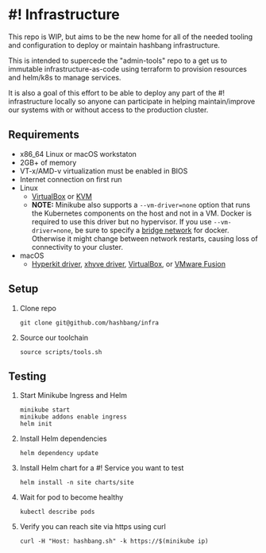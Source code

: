 # #! Infrastructure

This repo is WIP, but aims to be the new home for all of the needed tooling
and configuration to deploy or maintain hashbang infrastructure.

This is intended to supercede the "admin-tools" repo to a get us to immutable
infrastructure-as-code using terraform to provision resources and helm/k8s to
manage services.

It is also a goal of this effort to be able to deploy any part of the #!
infrastructure locally so anyone can participate in helping maintain/improve
our systems with or without access to the production cluster.

## Requirements

  * x86_64 Linux or macOS workstaton
  * 2GB+ of memory
  * VT-x/AMD-v virtualization must be enabled in BIOS
  * Internet connection on first run
  * Linux
    * [VirtualBox](https://www.virtualbox.org/wiki/Downloads) or [KVM](https://github.com/kubernetes/minikube/blob/master/docs/drivers.md#kvm-driver)
    * **NOTE:** Minikube also supports a `--vm-driver=none` option that runs the Kubernetes components on the host and not in a VM. Docker is required to use this driver but no hypervisor. If you use `--vm-driver=none`, be sure to specify a [bridge network](https://docs.docker.com/network/bridge/#configure-the-default-bridge-network) for docker. Otherwise it might change between network restarts, causing loss of connectivity to your cluster.
  * macOS
    * [Hyperkit driver](https://github.com/kubernetes/minikube/blob/master/docs/drivers.md#hyperkit-driver), [xhyve driver](https://github.com/kubernetes/minikube/blob/master/docs/drivers.md#xhyve-driver), [VirtualBox](https://www.virtualbox.org/wiki/Downloads), or [VMware Fusion](https://www.vmware.com/products/fusion)

## Setup

1. Clone repo

    ```
    git clone git@github.com/hashbang/infra
    ```

2. Source our toolchain

    ```
    source scripts/tools.sh
    ```

## Testing ##

1. Start Minikube Ingress and Helm

    ```
    minikube start
    minikube addons enable ingress
    helm init
    ```

2. Install Helm dependencies

    ```
    helm dependency update
    ```

3. Install Helm chart for a #! Service you want to test

    ```
    helm install -n site charts/site
    ```

4. Wait for pod to become healthy

    ```
    kubectl describe pods
    ```

5. Verify you can reach site via https using curl

    ```
    curl -H "Host: hashbang.sh" -k https://$(minikube ip)
    ```
